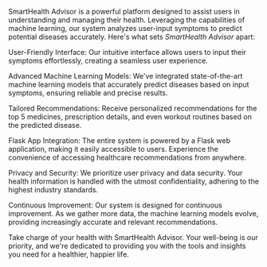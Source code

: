 SmartHealth Advisor is a powerful platform designed to assist users in understanding and managing their health. Leveraging the capabilities of machine learning, our system analyzes user-input symptoms to predict potential diseases accurately. Here's what sets *SmartHealth Advisor* apart:

  User-Friendly Interface: Our intuitive interface allows users to input their symptoms effortlessly, creating a seamless user experience.
  
  Advanced Machine Learning Models: We've integrated state-of-the-art machine learning models that accurately predict diseases based on input symptoms, ensuring reliable and precise results.

  Tailored Recommendations: Receive personalized recommendations for the top 5 medicines, prescription details, and even workout routines based on the predicted disease.

  Flask App Integration: The entire system is powered by a Flask web application, making it easily accessible to users. Experience the convenience of accessing healthcare recommendations from anywhere.

  Privacy and Security: We prioritize user privacy and data security. Your health information is handled with the utmost confidentiality, adhering to the highest industry standards.

  Continuous Improvement: Our system is designed for continuous improvement. As we gather more data, the machine learning models evolve, providing increasingly accurate and relevant recommendations.

Take charge of your health with SmartHealth Advisor. Your well-being is our priority, and we're dedicated to providing you with the tools and insights you need for a healthier, happier life.
